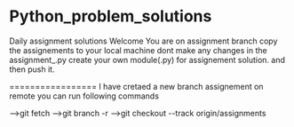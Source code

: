 # Python_problem_solutions
Daily assignment solutions
Welcome
You are on assignment branch
copy the assignements to your local machine
dont make any changes in the assignment_.py
create your own module(.py) for assignement solution.
and then push it.

=================
I have cretaed a new branch assignement on remote
you can run following commands
 
 -->git fetch 
 -->git branch -r
 -->git checkout --track origin/assignments